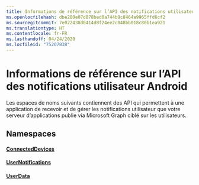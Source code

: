 ```yaml
---
title: Informations de référence sur l’API des notifications utilisateur Android
ms.openlocfilehash: dbe280e07d878bed0a744b9c8464e9965ffd6cf2
ms.sourcegitcommit: 7e022438d0414d8f24ee2c048bb018c80b1ea921
ms.translationtype: HT
ms.contentlocale: fr-FR
ms.lasthandoff: 04/24/2020
ms.locfileid: "75207838"
---
```

# <a name="android-user-notifications-api-reference"></a>Informations de référence sur l’API des notifications utilisateur Android

Les espaces de noms suivants contiennent des API qui permettent à une application de recevoir et de gérer les notifications utilisateur que votre serveur d’applications publie via Microsoft Graph ciblé sur les utilisateurs. 

## <a name="namespaces"></a>Namespaces

#### <a name="connecteddevices"></a>[ConnectedDevices](https://docs.microsoft.com/java/api/com.microsoft.connecteddevices)
#### <a name="usernotifications"></a>[UserNotifications]( https://docs.microsoft.com/java/api/com.microsoft.connecteddevices.usernotifications)
#### <a name="userdata"></a>[UserData](https://docs.microsoft.com/java/api/com.microsoft.connecteddevices.userdata)
